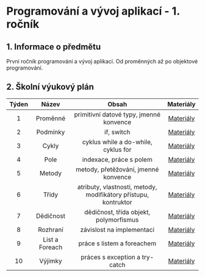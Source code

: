 # Programování a vývoj aplikací - 1. ročník

## 1. Informace o předmětu

První ročník programování a vývoj aplikací. Od proměnných až po objektové programování.

## 2. Školní výukový plán

| Týden |     Název      |                              Obsah                              |                                          Materiály                                           |
| :---: | :------------: | :-------------------------------------------------------------: | :------------------------------------------------------------------------------------------: |
|   1   |    Proměnné    |             primitivní datové typy, jmenné konvence             |  [Materiály](https://github.com/TurboEdmund/SPSUL/tree/main/PVA1/01.%20Prom%C4%9Bnn%C3%A9)   |
|   2   |    Podmínky    |                           if, switch                            |     [Materiály](https://github.com/TurboEdmund/SPSUL/tree/main/PVA1/02.%20Podm%C3%ADnky)     |
|   3   |     Cykly      |               cyklus while a do-while, cyklus for               | [Materiály](https://github.com/TurboEdmund/SPSUL/tree/main/PVA1/03.%20Cykly%20a%204.%20Pole) |
|   4   |      Pole      |                     indexace, práce s polem                     | [Materiály](https://github.com/TurboEdmund/SPSUL/tree/main/PVA1/03.%20Cykly%20a%204.%20Pole) |
|   5   |     Metody     |              metody, přetěžování, jmenné konvence               |        [Materiály](https://github.com/TurboEdmund/SPSUL/tree/main/PVA1/05.%20Metody)         |
|   6   |     Třídy      | atributy, vlastnosti, metody, modifikátory přístupu, kontruktor |    [Materiály](https://github.com/TurboEdmund/SPSUL/tree/main/PVA1/06.%20T%C5%99%C3%ADdy)    |
|   7   |   Dědičnost    |             dědičnost, třída objekt, polymorfismus              |  [Materiály](https://github.com/TurboEdmund/SPSUL/tree/main/PVA1/07.%20D%C4%9Bdi%C4%8Dnost)  |
|   8   |    Rozhraní    |                    závislost na implementaci                    |     [Materiály](https://github.com/TurboEdmund/SPSUL/tree/main/PVA1/08.%20Rozhran%C3%AD)     |
|   9   | List a Foreach |                   práce s listem a foreachem                    |  [Materiály](https://github.com/TurboEdmund/SPSUL/tree/main/PVA1/09.%20List%20a%20Foreach)   |
|  10   |    Výjimky     |                 práces s exception a try-catch                  |     [Materiály](https://github.com/TurboEdmund/SPSUL/tree/main/PVA1/10.%20V%C3%BDjimky)      |
